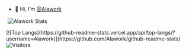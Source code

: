 
- 👋 Hi, I’m [@Alawork](https://github.com/Alawork)
 
<p>&nbsp;<img align="center" src="https://github-readme-stats.vercel.app/api?username=Alawork&show_icons=true&locale=en&theme=github_dark" alt="Alawork Stats" /></p>
[![Top Langs](https://github-readme-stats.vercel.app/api/top-langs/?username=Alawork)](https://github.com/Alawork/github-readme-stats)

<img src="https://visitor-badge.laobi.icu/badge?page_id=Alawork" alt="Visitors"/>
